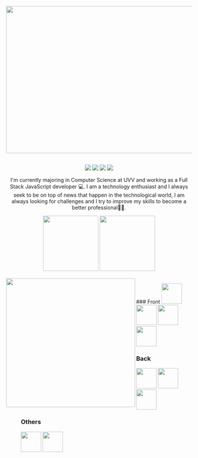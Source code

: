 <div align="center">
  <img width="900" height="400" src="https://media.discordapp.net/attachments/359157310469439509/988978709887332372/Vinicius_Benfica.png?width=1025&height=454">
<div>
<br/>
  
[![](https://img.shields.io/badge/LinkedIn-0077B5?style=for-the-badge&logo=linkedin&logoColor=white)](https://www.linkedin.com/in/vinicius-benfica/)
[![](https://img.shields.io/badge/Instagram-E4405F?style=for-the-badge&logo=instagram&logoColor=white)](https://www.instagram.com/vb_benfica/)
[![](https://img.shields.io/badge/Twitter-1DA1F2?style=for-the-badge&logo=twitter&logoColor=white)](https://twitter.com/VBbenfica)
[![](https://img.shields.io/badge/Facebook-1877F2?style=for-the-badge&logo=facebook&logoColor=white)](https://www.facebook.com/Vinicius.Benfica.Ruy)

<p>
  I'm currently majoring in Computer Science at UVV and working as a Full Stack JavaScript developer 💻. I am a technology enthusiast and I always seek to be on top of news that happen in the technological world, I am always looking for challenges and I try to improve my skills to become a better professional👨‍💼.
</p>
  
<div>
    <img height="150px" src="https://github-readme-stats.vercel.app/api?username=viniciusbenfica&show_icons=true&theme=radical&include_all_commits=true&count_private=true"/>
    <img height="150px" src="https://github-readme-stats.vercel.app/api/top-langs/?username=viniciusbenfica&layout=compact&langs_count=7&theme=radical"/>
</div>
<br/>
  
<img  align="left" height="350" widht="400" src="https://i.pinimg.com/originals/5e/b1/16/5eb11602ed6c805919e0842d1b70cc9a.gif">

<div align="left">
  
<dl>
  
<dd>
### Front
<img width="55px" height="55px" src="https://cdn.auth0.com/blog/logos/nextjs-logo.png"/>
<img width="55px" height="55px" src="https://logospng.org/download/react/logo-react-1024.png"/>
<img width="55px" height="55px" src="https://upload.wikimedia.org/wikipedia/commons/thumb/9/95/Vue.js_Logo_2.svg/1184px-Vue.js_Logo_2.svg.png"/>
<img width="55px" height="55px" src="https://upload.wikimedia.org/wikipedia/commons/thumb/9/96/Sass_Logo_Color.svg/1280px-Sass_Logo_Color.svg.png"/>

<br/>

### Back

<img width="55px" height="55px" src="https://d2eip9sf3oo6c2.cloudfront.net/tags/images/000/000/256/square_480/nodejslogo.png"/>
<img width="55px" height="55px" src="https://iconape.com/wp-content/png_logo_vector/typescript.png"/>
<img width="55px" height="55px" src="https://seeklogo.com/images/N/nestjs-logo-09342F76C0-seeklogo.com.png"/>

<br/>

### Others
<img width="55px" height="55px" src="https://www.mundodocker.com.br/wp-content/uploads/2015/06/docker_facebook_share.png"/>
<img width="55px" height="55px" src="https://upload.wikimedia.org/wikipedia/commons/thumb/3/3f/Git_icon.svg/2048px-Git_icon.svg.png"/>
 
<dd>
  
</dl>
  
<div>
